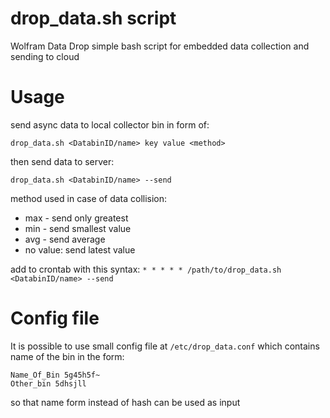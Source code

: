 # drop_data.sh script
Wolfram Data Drop simple bash script for embedded data collection and sending to cloud

# Usage
send async data to local collector bin in form of:
```
drop_data.sh <DatabinID/name> key value <method> 
```
then send data to server:
```
drop_data.sh <DatabinID/name> --send 
```
method used in case of data collision:
  - max - send only greatest
  - min - send smallest value
  - avg - send average
  - no value: send latest value

add to crontab with this syntax: `* * * * * /path/to/drop_data.sh <DatabinID/name> --send`

# Config file
It is possible to use small config file at `/etc/drop_data.conf` which contains name of the bin in the form:
```
Name_Of_Bin 5g45h5f~
Other_bin 5dhsjll
```
so that name form instead of hash can be used as input
